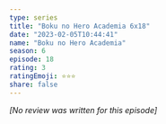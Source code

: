 ```yaml
---
type: series
title: "Boku no Hero Academia 6x18"
date: "2023-02-05T10:44:41"
name: "Boku no Hero Academia"
season: 6
episode: 18
rating: 3
ratingEmoji: ⭐️⭐️⭐️
share: false
---
```


*[No review was written for this episode]*
